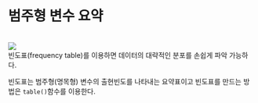 # 범주형 변수 요약
<br>

<img src="https://user-images.githubusercontent.com/56021593/77852165-15dfee00-7218-11ea-9cb0-ea44b7d84281.png">
<br>
빈도표(frequency table)를 이용하면 데이터의 대략적인 분포를 손쉽게 파악 가능하다.

빈도표는 범주형(명목형) 변수의 출현빈도를 나타내는 요약표이고 빈도표를 만드는 방법은 <code>table()</code>함수를 이용한다.
